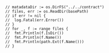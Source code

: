 	// matadataDir := os.DirFS("../../contract")
	// files, err := os.ReadDir(basePath)
	// if err != nil {
	// 	log.Fatal(err.Error())
	// }
	// for _, f := range files {
	// 	fmt.Println(f.IsDir())
	// 	fmt.Println(f.Name())
	// 	fmt.Println(path.Ext(f.Name()))
	// }